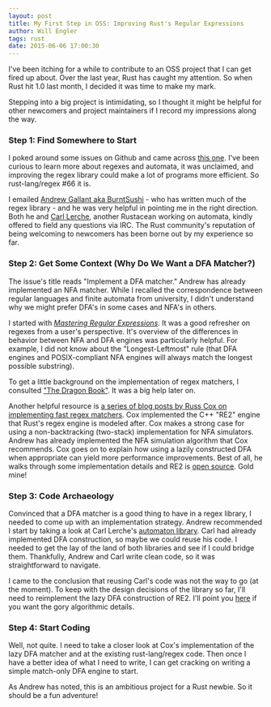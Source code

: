 ```yaml
---
layout: post
title: My First Step in OSS: Improving Rust's Regular Expressions
author: Will Engler
tags: rust
date: 2015-06-06 17:00:30
---
```


I've been itching for a while to contribute to an OSS project that I can get fired up about.
Over the last year, Rust has caught my attention.
So when Rust hit 1.0 last month, I decided it was time to make my mark.

Stepping into a big project is intimidating, so I thought it might be helpful for other newcomers and project maintainers if I record my impressions along the way.

### Step 1: Find Somewhere to Start

I poked around some issues on Github and came across [this one](https://github.com/rust-lang/regex/issues/66).
I've been curious to learn more about regexes and automata, it was unclaimed, and improving the regex library could make a lot of programs more efficient.
So rust-lang/regex #66 it is.

I emailed [Andrew Gallant aka BurntSushi](http://blog.burntsushi.net/) - who has written much of the regex library - and he was very helpful in pointing me in the right direction.
Both he and [Carl Lerche](https://github.com/carllerche/), another Rustacean working on automata, kindly offered to field any questions via IRC.
The Rust community's reputation of being welcoming to newcomers has been borne out by my experience so far.

### Step 2: Get Some Context (Why Do We Want a DFA Matcher?)

The issue's title reads "Implement a DFA matcher."
Andrew has already implemented an NFA matcher.
While I recalled the correspondence between regular languages and finite automata from university,
I didn't understand why we might prefer DFA's in some cases and NFA's in others.

I started with [_Mastering Regular Expressions_](http://regex.info/book.html).
It was a good refresher on regexes from a user's perspective.
It's overview of the differences in behavior between NFA and DFA engines was particularly helpful.
For example, I did not know about the "Longest-Leftmost" rule
(that DFA engines and POSIX-compliant NFA engines will always match the longest possible substring).

To get a little background on the implementation of regex matchers, I consulted ["The Dragon Book"](http://en.wikipedia.org/wiki/Compilers:_Principles,_Techniques,_and_Tools).
It was a big help later on.

Another helpful resource is [a series of blog posts by Russ Cox on implementing fast regex matchers](https://swtch.com/~rsc/regexp/).
Cox implemented the C++ "RE2" engine that Rust's regex engine is modeled after.
Cox makes a strong case for using a non-backtracking (two-stack) implementation for NFA simulators.
Andrew has already implemented the NFA simulation algorithm that Cox recommends.
Cox goes on to explain how using a lazily constructed DFA when appropriate can yield more performance improvements.
Best of all, he walks through some implementation details and RE2 is [open source](https://github.com/google/re2). 
Gold mine!

### Step 3: Code Archaeology

Convinced that a DFA matcher is a good thing to have in a regex library, I needed to come up with an implementation strategy.
Andrew recommended I start by taking a look at Carl Lerche's [automaton library](https://github.com/carllerche/automaton).
Carl had already implemented DFA construction, so maybe we could reuse his code.
I needed to get the lay of the land of both libraries and see if I could bridge them.
Thankfully, Andrew and Carl write clean code, so it was straightforward to navigate.

I came to the conclusion that reusing Carl's code was not the way to go (at the moment).
To keep with the design decisions of the library so far, I'll need to reimplement the lazy DFA construction of RE2.
I'll point you [here](https://github.com/rust-lang/regex/issues/66#issuecomment-110025224) if you want the gory algorithmic details.

### Step 4: Start Coding

Well, not quite.
I need to take a closer look at Cox's implementation of the lazy DFA matcher and at the existing rust-lang/regex code.
Then once I have a better idea of what I need to write, I can get cracking on writing a simple match-only DFA engine to start.

As Andrew has noted, this is an ambitious project for a Rust newbie.
So it should be a fun adventure!